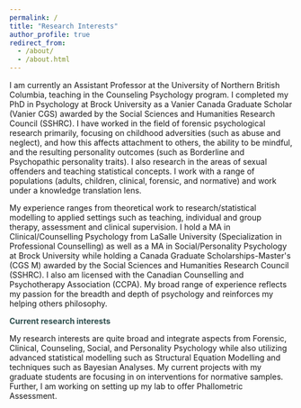 ```yaml
---
permalink: /
title: "Research Interests"
author_profile: true
redirect_from: 
  - /about/
  - /about.html
---
```


I am currently an Assistant Professor at the University of Northern British Columbia, teaching in the Counseling Psychology program. I completed my PhD in Psychology at Brock University as a Vanier Canada Graduate Scholar (Vanier CGS) awarded by the Social Sciences and Humanities Research Council (SSHRC). I have worked in the field of forensic psychological research primarily, focusing on childhood adversities (such as abuse and neglect), and how this affects attachment to others, the ability to be mindful, and the resulting personality outcomes (such as Borderline and Psychopathic personality traits). I also research in the areas of sexual offenders and teaching statistical concepts. I work with a range of populations (adults, children, clinical, forensic, and normative) and work under a knowledge translation lens. 

My experience ranges from theoretical work to research/statistical modelling to applied settings such as teaching, individual and group therapy, assessment and clinical supervision. I hold a MA in Clinical/Counselling Psychology from LaSalle University (Specialization in Professional Counselling) as well as a MA in Social/Personality Psychology at Brock University while holding a Canada Graduate Scholarships-Master's (CGS M) awarded by the Social Sciences and Humanities Research Council (SSHRC). I also am licensed with the Canadian Counselling and Psychotherapy Association (CCPA). My broad range of experience reflects my passion for the breadth and depth of psychology and reinforces my helping others philosophy.


<font color="#2F4F4F"><b>Current research interests</b></font>

My research interests are quite broad and integrate aspects from Forensic, Clinical, Counseling, Social, and Personality Psychology while also utilizing advanced statistical modelling such as Structural Equation Modelling and techniques such as Bayesian Analyses. My current projects with my graduate students are focusing in on interventions for normative samples. Further, I am working on setting up my lab to offer Phallometric Assessment.
